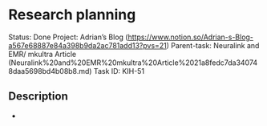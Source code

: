 # Research planning

Status: Done
Project: Adrian’s Blog (https://www.notion.so/Adrian-s-Blog-a567e68887e84a398b9da2ac781add13?pvs=21)
Parent-task: Neuralink and EMR/ mkultra Article   (Neuralink%20and%20EMR%20mkultra%20Article%2021a8fedc7da340748daa5698bd4b08b8.md)
Task ID: KIH-51

## Description

-